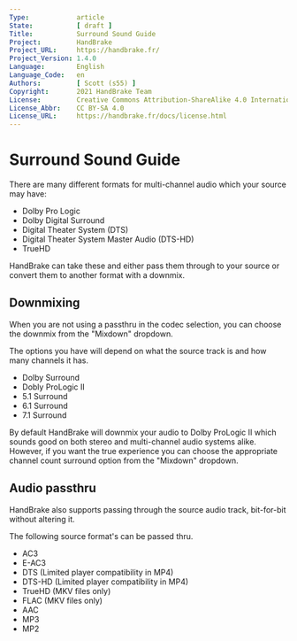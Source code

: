 ```yaml
---
Type:            article
State:           [ draft ]
Title:           Surround Sound Guide
Project:         HandBrake
Project_URL:     https://handbrake.fr/
Project_Version: 1.4.0
Language:        English
Language_Code:   en
Authors:         [ Scott (s55) ]
Copyright:       2021 HandBrake Team
License:         Creative Commons Attribution-ShareAlike 4.0 International
License_Abbr:    CC BY-SA 4.0
License_URL:     https://handbrake.fr/docs/license.html
---
```


Surround Sound Guide
=============================

There are many different formats for multi-channel audio which your source may have:

- Dolby Pro Logic
- Dolby Digital Surround
- Digital Theater System (DTS)
- Digital Theater System Master Audio (DTS-HD) 
- TrueHD

HandBrake can take these and either pass them through to your source or convert them to another format with a downmix.

## Downmixing
When you are not using a passthru in the codec selection, you can choose the downmix from the "Mixdown" dropdown.

The options you have will depend on what the source track is and how many channels it has.

- Dolby Surround
- Dobly ProLogic II
- 5.1 Surround
- 6.1 Surround
- 7.1 Surround

By default HandBrake will downmix your audio to Dolby ProLogic II which sounds good on both stereo and multi-channel audio systems alike. However, if you want the true experience you can choose the appropriate channel count surround option from the "Mixdown" dropdown.

## Audio passthru

HandBrake also supports passing through the source audio track, bit-for-bit without altering it.

The following source format's can be passed thru.

- AC3
- E-AC3
- DTS    (Limited player compatibility in MP4)
- DTS-HD (Limited player compatibility in MP4)
- TrueHD (MKV files only)
- FLAC   (MKV files only)
- AAC
- MP3
- MP2
